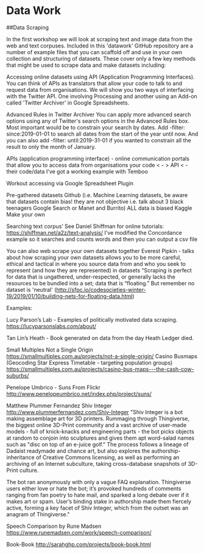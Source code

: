 # Data Work

##Data Scraping

In the first workshop we will look at scraping text and image data from the web and text corpuses. Included in this 'datawork' GitHub repository are a number of example files that you can scaffold off and use in your own collection and structuring of datasets. These cover only a few key methods that might be used to scrape data and make datasets including:

Accessing online datasets using API (Application Programming Interfaces). You can think of APIs as translators that allow your code to talk to and request data from organisations. We will show you two ways of interfacing with the Twitter API. One involving Processing and another using an Add-on called 'Twitter Archiver' in Google Spreadsheets.

Advanced Rules in Twitter Archiver
You can apply more advanced search options using any of Twitter's search options in the Advanced Rules box. Most important would be to constrain your search by dates.
Add -filter: since:2019-01-01 to search all dates from the start of the year until now. And you can also add -filter: until:2019-31-01 if you wanted to constrain all the result to only the month of January.


APIs (application programming interface) - online communication portals that allow you to access data from organisations
your code < - > API < - their code/data
I've got a working example with Temboo 

Workout accessing via Google Spreadsheet Plugin

Pre-gathered datasets
Github (i.e. Machine Learning datasets, be aware that datasets contain bias! they are not objective i.e. talk about 3 black teenagers Google Search or Manet and Burrito) ALL data is biased
Kaggle
Make your own

Searching text corpus’
See Daniel Shiffman for online tutorials: https://shiffman.net/a2z/text-analysis/
I've modified the Concordance example so it searches and counts words and then you can output a csv file

You can also web scrape your own datasets together
Everest Pipkin - talks about how scraping your own datasets allows you to be more careful, ethical and tactical in where you source data from and who you seek to represent (and how they are represented) in datasets
“Scraping is perfect for data that is ungathered, under-respected, or generally lacks the resources to be bundled into a set; data that is “floating.”
But remember no dataset is 'neutral'
(http://sfpc.io/codesocieties-winter-19/2019/01/10/building-nets-for-floating-data.html)


Examples: 

Lucy Parson’s Lab - Examples of politically motivated data scraping.
https://lucyparsonslabs.com/about/

Tan Lin’s Heath - Book generated on data from the day Heath Ledger died.

Small Multiples
Not a Single Origin https://smallmultiples.com.au/projects/not-a-single-origin/
Casino Busmaps (Geocoding Star Express Timetable - targeting population groups) https://smallmultiples.com.au/projects/casino-bus-maps---the-cash-cow-suburbs/

Penelope Umbrico - Suns From Flickr
http://www.penelopeumbrico.net/index.php/project/suns/

Matthew Plummer Fernandez
Shiv Integer
http://www.plummerfernandez.com/Shiv-Integer
"Shiv Integer is a bot making assemblage art for 3D printers. Rummaging through Thingiverse, the biggest online 3D-Print community and a vast archive of user-made models - full of knick-knacks and engineering parts - the bot picks objects at random to conjoin into sculptures and gives them apt word-salad names such as "disc on top of an e-juice golf." The process follows a lineage of Dadaist readymade and chance art, but also explores the authorship-inheritance of Creative Commons licensing, as well as performing an archiving of an Internet subculture, taking cross-database snapshots of 3D-Print culture.

The bot ran anonymously with only a vague FAQ explanation. Thingiverse users either love or hate the bot; it’s provoked hundreds of comments ranging from fan poetry to hate mail, and sparked a long debate over if it makes art or spam. User’s binding stake in authorship made them fiercely active, forming a key facet of Shiv Integer, which from the outset was an anagram of Thingiverse."

Speech Comparison by Rune Madsen
https://www.runemadsen.com/work/speech-comparison/

Book-Book
http://sarahghp.com/projects/book-book.html

